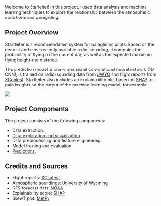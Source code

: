 Welcome to Starleiter! In this project, I used data analysis and machine learning techniques
to explore the relationship between the atmospheric conditions and paragliding.

## Project Overview

Startleiter is a recommendation system for paragliding pilots. Based on the nearest and
most recently available radio-sounding, it computes the probability of flying on the
current day, as well as the expected maximum flying height and distance.

The prediction model, a one-dimensional convolutional neural network (1D CNN),
is trained on radio-sounding data from [UWYO](http://weather.uwyo.edu/upperair/sounding.html)
and flight reports from [XContest](https://www.xcontest.org/world/en/). 
Startleiter also includes an explainability plot based on [SHAP](https://github.com/slundberg/shap)
to gain insights on the output of the machine learning model, for example:

![](https://user-images.githubusercontent.com/11967971/178354681-50b8b017-b007-4dd0-99e9-1c5f30e789cb.png)

## Project Components

The project consists of the following components:

- Data extraction.
- [Data exploration and visualization](https://dnerini.github.io/startleiter/statistics.html).
- Data preprocessing and feature engineering.
- Model training and evaluation.
- [Predictions](https://dnerini.github.io/startleiter/monitoring.htm).

## Credits and Sources

- Flight reports: [XContest](https://www.xcontest.org/)
- Atmospheric soundings: [University of Wyoming](https://weather.uwyo.edu/upperair/sounding.html)
- GFS forecast data: [NOAA](https://rucsoundings.noaa.gov/)
- Explainability score: [SHAP](https://github.com/slundberg/shap)
- SkewT plot: [MetPy](https://unidata.github.io/MetPy/latest/)
